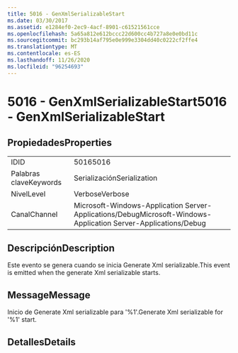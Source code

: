```yaml
---
title: 5016 - GenXmlSerializableStart
ms.date: 03/30/2017
ms.assetid: e1284ef0-2ec9-4acf-8901-c61521561cce
ms.openlocfilehash: 5a65a812e612bccc22d600cc4b727a8e0e0bd11c
ms.sourcegitcommit: bc293b14af795e0e999e3304dd40c0222cf2ffe4
ms.translationtype: MT
ms.contentlocale: es-ES
ms.lasthandoff: 11/26/2020
ms.locfileid: "96254693"
---
```

# <a name="5016---genxmlserializablestart"></a><span data-ttu-id="d8cf5-102">5016 - GenXmlSerializableStart</span><span class="sxs-lookup"><span data-stu-id="d8cf5-102">5016 - GenXmlSerializableStart</span></span>

## <a name="properties"></a><span data-ttu-id="d8cf5-103">Propiedades</span><span class="sxs-lookup"><span data-stu-id="d8cf5-103">Properties</span></span>  
  
|||  
|-|-|  
|<span data-ttu-id="d8cf5-104">ID</span><span class="sxs-lookup"><span data-stu-id="d8cf5-104">ID</span></span>|<span data-ttu-id="d8cf5-105">5016</span><span class="sxs-lookup"><span data-stu-id="d8cf5-105">5016</span></span>|  
|<span data-ttu-id="d8cf5-106">Palabras clave</span><span class="sxs-lookup"><span data-stu-id="d8cf5-106">Keywords</span></span>|<span data-ttu-id="d8cf5-107">Serialización</span><span class="sxs-lookup"><span data-stu-id="d8cf5-107">Serialization</span></span>|  
|<span data-ttu-id="d8cf5-108">Nivel</span><span class="sxs-lookup"><span data-stu-id="d8cf5-108">Level</span></span>|<span data-ttu-id="d8cf5-109">Verbose</span><span class="sxs-lookup"><span data-stu-id="d8cf5-109">Verbose</span></span>|  
|<span data-ttu-id="d8cf5-110">Canal</span><span class="sxs-lookup"><span data-stu-id="d8cf5-110">Channel</span></span>|<span data-ttu-id="d8cf5-111">Microsoft-Windows-Application Server-Applications/Debug</span><span class="sxs-lookup"><span data-stu-id="d8cf5-111">Microsoft-Windows-Application Server-Applications/Debug</span></span>|  
  
## <a name="description"></a><span data-ttu-id="d8cf5-112">Descripción</span><span class="sxs-lookup"><span data-stu-id="d8cf5-112">Description</span></span>  

 <span data-ttu-id="d8cf5-113">Este evento se genera cuando se inicia Generate Xml serializable.</span><span class="sxs-lookup"><span data-stu-id="d8cf5-113">This event is emitted when the generate Xml serializable starts.</span></span>  
  
## <a name="message"></a><span data-ttu-id="d8cf5-114">Message</span><span class="sxs-lookup"><span data-stu-id="d8cf5-114">Message</span></span>  

 <span data-ttu-id="d8cf5-115">Inicio de Generate Xml serializable para '%1'.</span><span class="sxs-lookup"><span data-stu-id="d8cf5-115">Generate Xml serializable for '%1' start.</span></span>  
  
## <a name="details"></a><span data-ttu-id="d8cf5-116">Detalles</span><span class="sxs-lookup"><span data-stu-id="d8cf5-116">Details</span></span>
